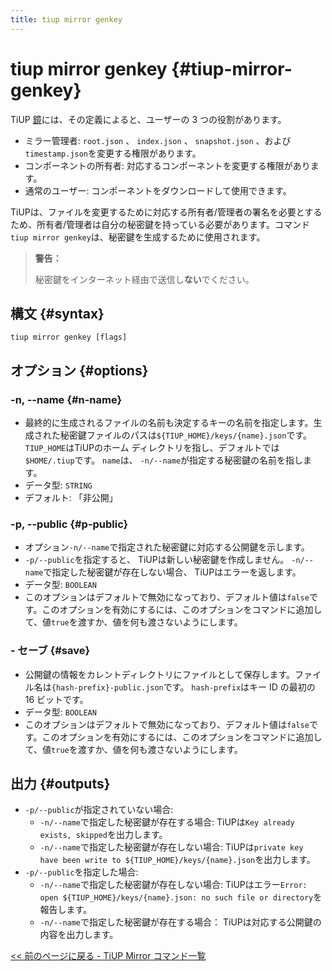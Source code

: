 ```yaml
---
title: tiup mirror genkey
---
```


# tiup mirror genkey {#tiup-mirror-genkey}

TiUP [鏡](/tiup/tiup-mirror-reference.md)には、その定義によると、ユーザーの 3 つの役割があります。

-   ミラー管理者: `root.json` 、 `index.json` 、 `snapshot.json` 、および`timestamp.json`を変更する権限があります。
-   コンポーネントの所有者: 対応するコンポーネントを変更する権限があります。
-   通常のユーザー: コンポーネントをダウンロードして使用できます。

TiUPは、ファイルを変更するために対応する所有者/管理者の署名を必要とするため、所有者/管理者は自分の秘密鍵を持っている必要があります。コマンド`tiup mirror genkey`は、秘密鍵を生成するために使用されます。

> **警告：**
>
> 秘密鍵をインターネット経由で送信し**ない**でください。

## 構文 {#syntax}

```shell
tiup mirror genkey [flags]
```

## オプション {#options}

### -n, --name {#n-name}

-   最終的に生成されるファイルの名前も決定するキーの名前を指定します。生成された秘密鍵ファイルのパスは`${TIUP_HOME}/keys/{name}.json`です。 `TIUP_HOME`はTiUPのホーム ディレクトリを指し、デフォルトでは`$HOME/.tiup`です。 `name`は、 `-n/--name`が指定する秘密鍵の名前を指します。
-   データ型: `STRING`
-   デフォルト: 「非公開」

### -p, --public {#p-public}

-   オプション`-n/--name`で指定された秘密鍵に対応する公開鍵を示します。
-   `-p/--public`を指定すると、 TiUPは新しい秘密鍵を作成しません。 `-n/--name`で指定した秘密鍵が存在しない場合、 TiUPはエラーを返します。
-   データ型: `BOOLEAN`
-   このオプションはデフォルトで無効になっており、デフォルト値は`false`です。このオプションを有効にするには、このオプションをコマンドに追加して、値`true`を渡すか、値を何も渡さないようにします。

### - セーブ {#save}

-   公開鍵の情報をカレントディレクトリにファイルとして保存します。ファイル名は`{hash-prefix}-public.json`です。 `hash-prefix`はキー ID の最初の 16 ビットです。
-   データ型: `BOOLEAN`
-   このオプションはデフォルトで無効になっており、デフォルト値は`false`です。このオプションを有効にするには、このオプションをコマンドに追加して、値`true`を渡すか、値を何も渡さないようにします。

## 出力 {#outputs}

-   `-p/--public`が指定されていない場合:
    -   `-n/--name`で指定した秘密鍵が存在する場合: TiUPは`Key already exists, skipped`を出力します。
    -   `-n/--name`で指定した秘密鍵が存在しない場合: TiUPは`private key have been write to ${TIUP_HOME}/keys/{name}.json`を出力します。
-   `-p/--public`を指定した場合:
    -   `-n/--name`で指定した秘密鍵が存在しない場合: TiUPはエラー`Error: open ${TIUP_HOME}/keys/{name}.json: no such file or directory`を報告します。
    -   `-n/--name`で指定した秘密鍵が存在する場合： TiUPは対応する公開鍵の内容を出力します。

[&lt;&lt; 前のページに戻る - TiUP Mirror コマンド一覧](/tiup/tiup-command-mirror.md#command-list)
